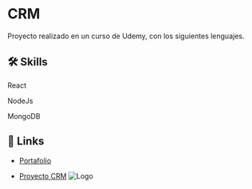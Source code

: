 
# CRM

Proyecto realizado en un curso de Udemy, con los siguientes lenguajes.




## 🛠 Skills
React

NodeJs

MongoDB


## 🔗 Links


- [Portafolio](dev-mendietasergio.com.ar)

- [Proyecto CRM](https://stellular-basbousa-cba709.netlify.app/)
![Logo](https://res.cloudinary.com/freelance01/image/upload/v1656281763/Proyects_Portfolio/CRM_-_ClientsAPI_dg8wko.png)

